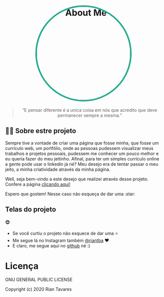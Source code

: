 <h1 align="center">
    <img alt="About Me" src="https://avatars2.githubusercontent.com/u/8935295?s=460&u=cf7e17066e5487b68e4f23e8114c55737eccbf27&v=4g" height="300px" style="border-radius: 50%; border: 5px solid #26ac8e; "/>
</h1>

<blockquote align="center">“E pensar diferente é a unica coisa em nós que acredito que deve permanecer sempre a mesma.”</blockquote>

## :man_technologist: Sobre estre projeto
<p>
    Sempre tive a vontade de criar uma página que fosse minha, que fosse um currículo web, um portfólio, onde as pessoas pudessem visualizar meus trabalhos e projetos pessoais, pudessem me conhecer um pouco melhor e eu queria fazer do meu jeitinho. Afinal, para ter um simples currículo online a gente pode usar o linkedin já né? Meu desejo era de tentar passar o meu jeito, a minha criatividade através da minha página. 
</p>
<p>
    Well, seja bem-vindo a este desejo que realizei através desse projeto. 
    Confere a página <a href="https://riantavares.github.io/" target="_blank">clicando aqui!</a>
</p>
<p>
    Espero que gostem! Nesse caso não esqueça de dar uma :star: 
</p>


## Telas do projeto





#### :blush:
- Se você curtiu o projeto não esquece de dar uma :star: 
- Me segue lá no Instagram também [@riantba](https://www.instagram.com/riantba/) :heart:
- E claro, me segue aqui no [github](https://github.com/RianTavares) né :)


<h1>Licença</h1>

GNU GENERAL PUBLIC LICENSE

Copyright (c) 2020 Rian Tavares 






